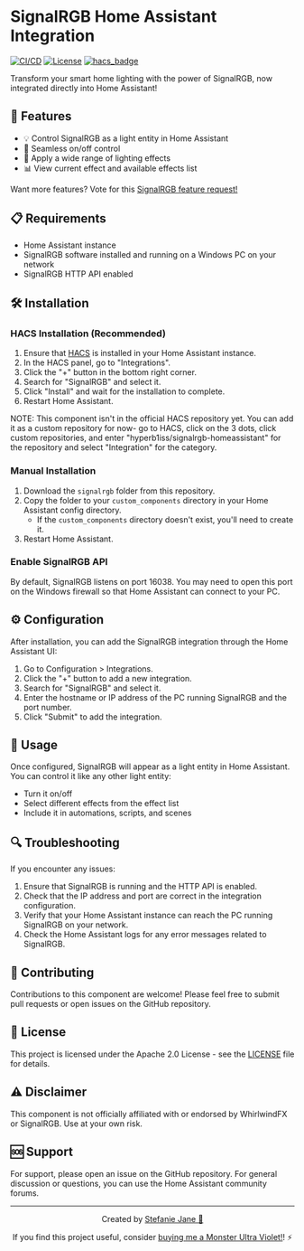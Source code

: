 # SignalRGB Home Assistant Integration

[![CI/CD](https://github.com/hyperb1iss/signalrgb-homeassistant/actions/workflows/validate.yml/badge.svg)](https://github.com/hyperb1iss/signalrgb-homeassistant/actions)
[![License](https://img.shields.io/badge/License-Apache%202.0-blue.svg)](https://opensource.org/licenses/Apache-2.0)
[![hacs_badge](https://img.shields.io/badge/HACS-Custom-orange.svg)](https://github.com/custom-components/hacs)

Transform your smart home lighting with the power of SignalRGB, now integrated directly into Home Assistant!

## 🌟 Features

- 💡 Control SignalRGB as a light entity in Home Assistant
- 🔌 Seamless on/off control
- 🎨 Apply a wide range of lighting effects
- 📊 View current effect and available effects list

Want more features? Vote for this [SignalRGB feature request!](https://forum.signalrgb.com/t/rest-api-features/2635)

## 📋 Requirements

- Home Assistant instance
- SignalRGB software installed and running on a Windows PC on your network
- SignalRGB HTTP API enabled

## 🛠️ Installation

### HACS Installation (Recommended)

1. Ensure that [HACS](https://hacs.xyz/) is installed in your Home Assistant instance.
2. In the HACS panel, go to "Integrations".
3. Click the "+" button in the bottom right corner.
4. Search for "SignalRGB" and select it.
5. Click "Install" and wait for the installation to complete.
6. Restart Home Assistant.

NOTE: This component isn't in the official HACS repository yet. You can add it as a custom
repository for now- go to HACS, click on the 3 dots, click custom repositories, and enter
"hyperb1iss/signalrgb-homeassistant" for the repository and select "Integration" for the
category.

### Manual Installation

1. Download the `signalrgb` folder from this repository.
2. Copy the folder to your `custom_components` directory in your Home Assistant config directory.
   - If the `custom_components` directory doesn't exist, you'll need to create it.
3. Restart Home Assistant.

### Enable SignalRGB API

By default, SignalRGB listens on port 16038. You may need to open this port on the Windows firewall
so that Home Assistant can connect to your PC.

## ⚙️ Configuration

After installation, you can add the SignalRGB integration through the Home Assistant UI:

1. Go to Configuration > Integrations.
2. Click the "+" button to add a new integration.
3. Search for "SignalRGB" and select it.
4. Enter the hostname or IP address of the PC running SignalRGB and the port number.
5. Click "Submit" to add the integration.

## 🚀 Usage

Once configured, SignalRGB will appear as a light entity in Home Assistant. You can control it like any other light entity:

- Turn it on/off
- Select different effects from the effect list
- Include it in automations, scripts, and scenes

## 🔍 Troubleshooting

If you encounter any issues:

1. Ensure that SignalRGB is running and the HTTP API is enabled.
2. Check that the IP address and port are correct in the integration configuration.
3. Verify that your Home Assistant instance can reach the PC running SignalRGB on your network.
4. Check the Home Assistant logs for any error messages related to SignalRGB.

## 🤝 Contributing

Contributions to this component are welcome! Please feel free to submit pull requests or open issues on the GitHub repository.

## 📄 License

This project is licensed under the Apache 2.0 License - see the [LICENSE](LICENSE) file for details.

## ⚠️ Disclaimer

This component is not officially affiliated with or endorsed by WhirlwindFX or SignalRGB. Use at your own risk.

## 🆘 Support

For support, please open an issue on the GitHub repository. For general discussion or questions, you can use the Home Assistant community forums.

---

<div align="center">

Created by [Stefanie Jane 🌠](https://github.com/hyperb1iss)

If you find this project useful, consider [buying me a Monster Ultra Violet!](https://ko-fi.com/hyperb1iss)! ⚡️

</div>

